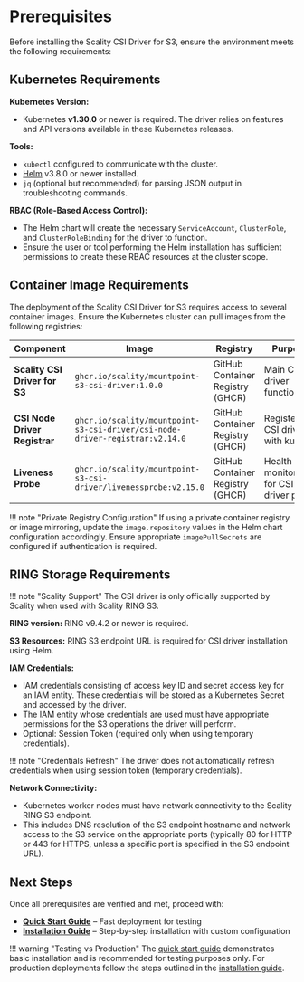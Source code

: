 # Prerequisites

Before installing the Scality CSI Driver for S3, ensure the environment meets the following requirements:

## Kubernetes Requirements

**Kubernetes Version:**

- Kubernetes **v1.30.0** or newer is required. The driver relies on features and API versions available in these Kubernetes releases.

**Tools:**

- `kubectl` configured to communicate with the cluster.
- [Helm](https://helm.sh/docs/intro/install/) v3.8.0 or newer installed.
- `jq` (optional but recommended) for parsing JSON output in troubleshooting commands.

**RBAC (Role-Based Access Control):**

- The Helm chart will create the necessary `ServiceAccount`, `ClusterRole`, and `ClusterRoleBinding` for the driver to function.
- Ensure the user or tool performing the Helm installation has sufficient permissions to create these RBAC resources at the cluster scope.

## Container Image Requirements

The deployment of the Scality CSI Driver for S3 requires access to several container images. Ensure the Kubernetes cluster can pull images from the following registries:

| Component | Image | Registry | Purpose |
|-----------|-------|----------|---------|
| **Scality CSI Driver for S3** | `ghcr.io/scality/mountpoint-s3-csi-driver:1.0.0` | GitHub Container Registry (GHCR) | Main CSI driver functionality |
| **CSI Node Driver Registrar** | `ghcr.io/scality/mountpoint-s3-csi-driver/csi-node-driver-registrar:v2.14.0` | GitHub Container Registry (GHCR) | Registers CSI driver with kubelet |
| **Liveness Probe** | `ghcr.io/scality/mountpoint-s3-csi-driver/livenessprobe:v2.15.0` | GitHub Container Registry (GHCR) | Health monitoring for CSI driver pods |

!!! note "Private Registry Configuration"
    If using a private container registry or image mirroring, update the `image.repository` values in the Helm chart configuration accordingly.
    Ensure appropriate `imagePullSecrets` are configured if authentication is required.

## RING Storage Requirements

!!! note "Scality Support"
    The CSI driver is only officially supported by Scality when used with Scality RING S3.

**RING version:** RING v9.4.2 or newer is required.

**S3 Resources:** RING S3 endpoint URL is required for CSI driver installation using Helm.

**IAM Credentials:**

- IAM credentials consisting of access key ID and secret access key for an IAM entity. These credentials will be stored as a Kubernetes Secret and accessed by the driver.
- The IAM entity whose credentials are used must have appropriate permissions for the S3 operations the driver will perform.
- Optional: Session Token (required only when using temporary credentials).

!!! note "Credentials Refresh"
    The driver does not automatically refresh credentials when using session token (temporary credentials).

**Network Connectivity:**

- Kubernetes worker nodes must have network connectivity to the Scality RING S3 endpoint.
- This includes DNS resolution of the S3 endpoint hostname and network access to the S3 service on the appropriate ports
  (typically 80 for HTTP or 443 for HTTPS, unless a specific port is specified in the S3 endpoint URL).

## Next Steps

Once all prerequisites are verified and met, proceed with:

- **[Quick Start Guide](quick-start.md)** – Fast deployment for testing
- **[Installation Guide](installation-guide.md)** – Step-by-step installation with custom configuration

!!! warning "Testing vs Production"
    The [quick start guide](quick-start.md) demonstrates basic installation and is recommended for testing purposes only.
    For production deployments follow the steps outlined in the [installation guide](installation-guide.md).
